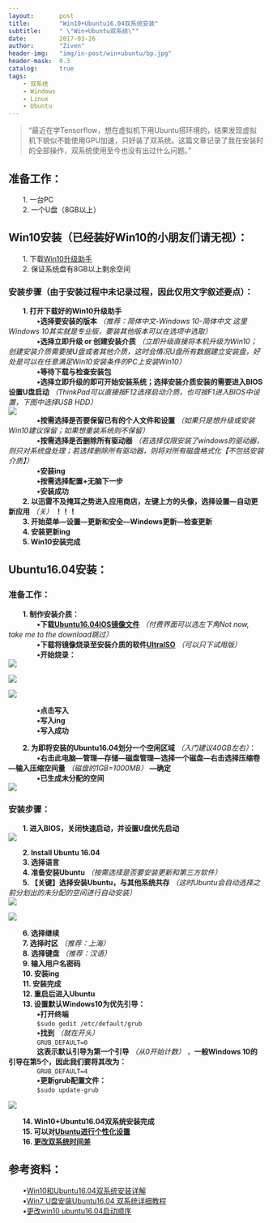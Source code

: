 ```yaml
---
layout:       post
title:        "Win10+Ubuntu16.04双系统安装"
subtitle:     " \"Win+Ubuntu双系统\""
date:         2017-03-26
author:       "Ziven"
header-img:   "img/in-post/win+ubuntu/bp.jpg"
header-mask:  0.3
catalog:      true
tags:
    - 双系统
    - Windows
    - Linux
    - Ubuntu
---
```


> “最近在学Tensorflow，想在虚拟机下用Ubuntu搭环境的，结果发现虚拟机下貌似不能使用GPU加速，只好装了双系统。这篇文章记录了我在安装时的全部操作，双系统使用至今也没有出过什么问题。”

## 准备工作：
&emsp;&emsp;1. 一台PC  
&emsp;&emsp;2. 一个U盘（8GB以上）  

## Win10安装（已经装好Win10的小朋友们请无视）：  
&emsp;&emsp;1. 下载[Win10升级助手](https://www.microsoft.com/zh-cn/software-download/windows10)  
&emsp;&emsp;2. 保证系统盘有8GB以上剩余空间  

### 安装步骤（由于安装过程中未记录过程，因此仅用文字叙述要点）：  
&emsp;&emsp;**1. 打开下载好的Win10升级助手**  
&emsp;&emsp;&emsp;&emsp;**&bull;选择要安装的版本** *（推荐：简体中文-Windows 10-简体中文  这里Windows 10其实就是专业版，要装其他版本可以在选项中选取）*  
&emsp;&emsp;&emsp;&emsp;**&bull;选择立即升级 or 创建安装介质** *（立即升级直接将本机升级为Win10；创建安装介质需要接U盘或者其他介质，这时会情况U盘所有数据建立安装盘，好处是可以在任意满足Win10安装条件的PC上安装Win10）*  
&emsp;&emsp;&emsp;&emsp;**&bull;等待下载与检查安装包**  
&emsp;&emsp;&emsp;&emsp;**&bull;选择立即升级的即可开始安装系统；选择安装介质安装的需要进入BIOS设置U盘启动** *（ThinkPad可以直接按F12选择启动介质，也可按F1进入BIOS中设置，下图中选择USB HDD）*  
![](/img/in-post/win+ubuntu/BootMenu.jpg)  
&emsp;&emsp;&emsp;&emsp;**&bull;按需选择是否要保留已有的个人文件和设置** *（如果只是想升级或安装Win10建议保留；如果想重装系统则不保留）*  
&emsp;&emsp;&emsp;&emsp;**&bull;按需选择是否删除所有驱动器** *（若选择仅限安装了windows的驱动器，则只对系统盘处理；若选择删除所有驱动器，则将对所有磁盘格式化【不包括安装介质】）*  
&emsp;&emsp;&emsp;&emsp;**&bull;安装ing**  
&emsp;&emsp;&emsp;&emsp;**&bull;按需选择配置+无脑下一步**  
&emsp;&emsp;&emsp;&emsp;**&bull;安装成功**  
&emsp;&emsp;**2. 以迅雷不及掩耳之势进入应用商店，左键上方的头像，选择设置—自动更新应用** *（关）* **！！！**  
&emsp;&emsp;**3. 开始菜单—设置—更新和安全—Windows更新—检查更新**  
&emsp;&emsp;**4. 安装更新ing**  
&emsp;&emsp;**5. Win10安装完成**  

## Ubuntu16.04安装：
### 准备工作：
&emsp;&emsp;**1. 制作安装介质：**  
&emsp;&emsp;&emsp;&emsp;**&bull;下载[Ubuntu16.04IOS镜像文件](https://www.ubuntu.com/download/desktop)** *（付费界面可以选左下角Not now, take me to the download跳过）*  
&emsp;&emsp;&emsp;&emsp;**&bull;下载将镜像烧录至安装介质的软件[UltraISO](https://cn.ultraiso.net/xiazai.html)** *（可以只下试用版）*  
&emsp;&emsp;&emsp;&emsp;**&bull;开始烧录：**  
![](/img/in-post/win+ubuntu/choose.jpg)  

![](/img/in-post/win+ubuntu/writ.jpg)  

![](/img/in-post/win+ubuntu/start.jpg)

&emsp;&emsp;&emsp;&emsp;**&bull;点击写入**  
&emsp;&emsp;&emsp;&emsp;**&bull;写入ing**  
&emsp;&emsp;&emsp;&emsp;**&bull;写入成功**  

&emsp;&emsp;**2. 为即将安装的Ubuntu16.04划分一个空闲区域** *（入门建议40GB左右）*：  
&emsp;&emsp;&emsp;&emsp;**&bull;右击此电脑—管理—存储—磁盘管理—选择一个磁盘—右击选择压缩卷—输入压缩空间量** *（磁盘的1GB=1000MB）* **—确定**  
&emsp;&emsp;&emsp;&emsp;**&bull;已生成未分配的空间**   
![](/img/in-post/win+ubuntu/fenpan.png)  

### 安装步骤：  
&emsp;&emsp;**1. 进入BIOS，关闭快速启动，并设置U盘优先启动**  
![](/img/in-post/win+ubuntu/boot.jpg)  

&emsp;&emsp;**2. Install Ubuntu 16.04**  
&emsp;&emsp;**3. 选择语言**  
&emsp;&emsp;**4. 准备安装Ubuntu** *（按需选择是否要安装更新和第三方软件）*  
&emsp;&emsp;**5. 【关键】选择安装Ubuntu，与其他系统共存** *（这时Ubuntu会自动选择之前分划出的未分配的空间进行自动安装）*  
![](/img/in-post/win+ubuntu/install.png)  

![](/img/in-post/win+ubuntu/install2.png)  

&emsp;&emsp;**6. 选择继续**  
&emsp;&emsp;**7. 选择时区** *（推荐：上海）*  
&emsp;&emsp;**8. 选择键盘** *（推荐：汉语）*  
&emsp;&emsp;**9. 输入用户名密码**  
&emsp;&emsp;**10. 安装ing**  
&emsp;&emsp;**11. 安装完成**  
&emsp;&emsp;**12. 重启后进入Ubuntu**  
&emsp;&emsp;**13. 设置默认Windows10为优先引导：**  
&emsp;&emsp;&emsp;&emsp;**&bull;打开终端**  
&emsp;&emsp;&emsp;&emsp;```$sudo gedit /etc/default/grub```  
&emsp;&emsp;&emsp;&emsp;**&bull;找到** *（就在开头）*  
&emsp;&emsp;&emsp;&emsp;```GRUB_DEFAULT=0```  
&emsp;&emsp;&emsp;&emsp;**这表示默认引导为第一个引导** *（从0开始计数）* ，**一般Windows 10的引导在第5个，因此我们要将其改为：**  
&emsp;&emsp;&emsp;&emsp;```GRUB_DEFAULT=4```   
&emsp;&emsp;&emsp;&emsp;**&bull;更新grub配置文件：**  
&emsp;&emsp;&emsp;&emsp;```$sudo update-grub```

![](/img/in-post/win+ubuntu/grub.jpg)  

&emsp;&emsp;**14. Win10+Ubuntu16.04双系统安装完成**  
&emsp;&emsp;**15. 可以对[Ubuntu进行个性化设置](http://www.bilibili.com/video/av4947544/)**   
&emsp;&emsp;**16. [更改双系统时间差](https://jingyan.baidu.com/article/154b46317b25ca28ca8f41e8.html)**    
##  参考资料：
&emsp;&emsp;&bull;[Win10和Ubuntu16.04双系统安装详解](http://www.jianshu.com/p/16b36b912b02)  
&emsp;&emsp;&bull;[Win7 U盘安装Ubuntu16.04 双系统详细教程](http://blog.csdn.net/coderjyf/article/details/51241919)  
&emsp;&emsp;&bull;[更改win10 ubuntu16.04启动顺序](http://blog.csdn.net/linux_2016/article/details/52348386)  

